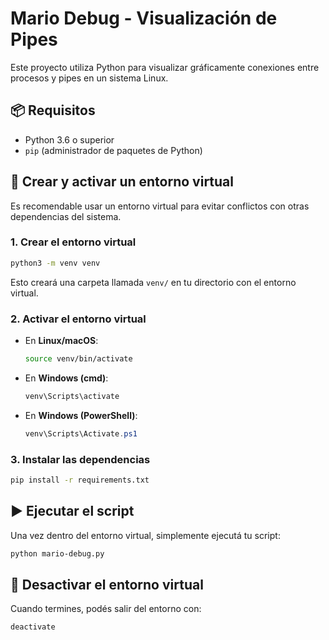 # Mario Debug - Visualización de Pipes

Este proyecto utiliza Python para visualizar gráficamente conexiones entre procesos y pipes en un sistema Linux.

## 📦 Requisitos

- Python 3.6 o superior  
- `pip` (administrador de paquetes de Python)

## 🐍 Crear y activar un entorno virtual

Es recomendable usar un entorno virtual para evitar conflictos con otras dependencias del sistema.

### 1. Crear el entorno virtual

```bash
python3 -m venv venv
```

Esto creará una carpeta llamada `venv/` en tu directorio con el entorno virtual.

### 2. Activar el entorno virtual

- En **Linux/macOS**:

  ```bash
  source venv/bin/activate
  ```

- En **Windows (cmd)**:

  ```cmd
  venv\Scripts\activate
  ```

- En **Windows (PowerShell)**:

  ```powershell
  venv\Scripts\Activate.ps1
  ```

### 3. Instalar las dependencias

```bash
pip install -r requirements.txt
```

## ▶️ Ejecutar el script

Una vez dentro del entorno virtual, simplemente ejecutá tu script:

```bash
python mario-debug.py
```

## 🛑 Desactivar el entorno virtual

Cuando termines, podés salir del entorno con:

```bash
deactivate
```
